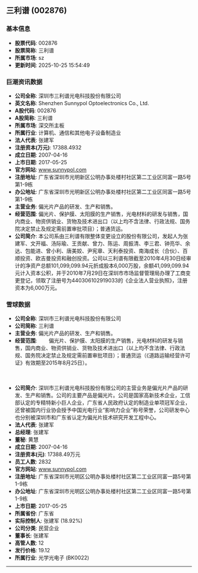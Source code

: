 ## 三利谱 (002876)

### 基本信息

- **股票代码**: 002876
- **股票简称**: 三利谱
- **所属市场**: sz
- **更新时间**: 2025-10-25 15:54:49

### 巨潮资讯数据

- **公司全称**: 深圳市三利谱光电科技股份有限公司
- **英文名称**: Shenzhen Sunnypol Optoelectronics Co., Ltd.
- **A股代码**: 002876
- **A股简称**: 三利谱
- **所属市场**: 深交所主板
- **所属行业**: 计算机、通信和其他电子设备制造业
- **法人代表**: 张建军
- **注册资本(万元)**: 17388.4932
- **成立日期**: 2007-04-16
- **上市日期**: 2017-05-25
- **官方网站**: www.sunnypol.com
- **注册地址**: 广东省深圳市光明新区公明办事处楼村社区第二工业区同富一路5号第1-9栋
- **办公地址**: 广东省深圳市光明新区公明办事处楼村社区第二工业区同富一路5号第1-9栋
- **主营业务**: 偏光片产品的研发、生产和销售。
- **经营范围**: 偏光片、保护膜、太阳膜的生产销售，光电材料的研发与销售，国内商业、物资供销业、货物及技术进出口（以上均不含法律、行政法规、国务院决定禁止及规定需前置审批项目）；普通货运。
- **公司简介**: 本公司系由三利谱有限整体变更设立的股份有限公司，发起人为张建军、文开福、汤际瑜、王贡献、曾力、陈运、周振清、李三君、钟亮华、余达、包能进、曾小利、唐美姣、尹宪章、天利泰投资、南海成长（合伙）、百顺投资、欧吉曼投资和融创投资。公司以三利谱有限截至2010年4月30日经审计的净资产总额101,099,099.94元折成股本6,000万股，余额41,099,099.94元计入资本公积，并于2010年7月29日在深圳市市场监督管理局办理了工商变更登记，领取了注册号为440306102919033的《企业法人营业执照》，注册资本为6,000万元。

### 雪球数据

- **公司全称**: 深圳市三利谱光电科技股份有限公司
- **公司简称**: 三利谱
- **主营业务**: 偏光片产品的研发、生产和销售。
- **经营范围**: 　　偏光片、保护膜、太阳膜的生产销售，光电材料的研发与销售，国内商业、物资供销业、货物及技术进出口（以上均不含法律、行政法规、国务院决定禁止及规定需前置审批项目）；普通货运（《道路运输经营许可证》有效期至2015年8月25日）。

　　
- **公司简介**: 深圳市三利谱光电科技股份有限公司的主营业务是偏光片产品的研发、生产和销售。公司的主要产品是偏光片。公司是国家高新技术企业，工信部认定的专精特新小巨人企业，广东省人民政府认定的制造业单项冠军企业，还曾被国内行业协会授予中国光电行业“影响力企业”称号荣誉，公司研发中心也分别被深圳市和广东省认定为偏光片技术研究开发工程中心。
- **法人代表**: 张建军
- **总经理**: 张建军
- **董秘**: 黄慧
- **成立日期**: 2007-04-16
- **注册资本(元)**: 17388.49万元
- **员工人数**: 2832
- **官方网站**: www.sunnypol.com
- **注册地址**: 广东省深圳市光明区公明办事处楼村社区第二工业区同富一路5号第1-9栋
- **办公地址**: 广东省深圳市光明区公明办事处楼村社区第二工业区同富一路5号第1-9栋
- **上市日期**: 2017-05-25
- **所属省份**: 广东省
- **实际控制人**: 张建军 (18.92%)
- **公司分类**: 民营企业
- **董事长**: 张建军
- **高管人数**: 12
- **发行价格**: 19.12
- **所属行业**: 光学光电子 (BK0022)

---